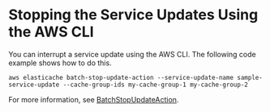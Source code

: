 # Stopping the Service Updates Using the AWS CLI<a name="stopping-updates-cli-memcached"></a>

You can interrupt a service update using the AWS CLI\. The following code example shows how to do this\.

`aws elasticache batch-stop-update-action --service-update-name sample-service-update --cache-group-ids my-cache-group-1 my-cache-group-2`

For more information, see [BatchStopUpdateAction](https://docs.aws.amazon.com/AmazonElastiCache/latest/APIReference/API_BatchStopUpdateAction.html)\. 